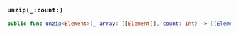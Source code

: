 ### `unzip(_:count:)`

```swift
public func unzip<Element>(_ array: [[Element]], count: Int) -> [[Element]]
```

